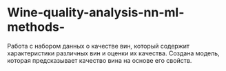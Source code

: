 # Wine-quality-analysis-nn-ml-methods-
Работа с набором данных о качестве вин, который содержит характеристики различных вин и оценки их качества. Создана модель, которая предсказывает качество вина на основе его свойств.
